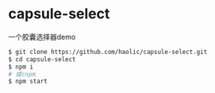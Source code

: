 # capsule-select

一个胶囊选择器demo

```bash
$ git clone https://github.com/haolic/capsule-select.git
$ cd capsule-select
$ npm i
# 或cnpm
$ npm start
```

